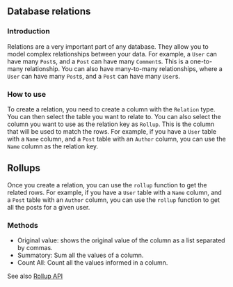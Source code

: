 ## Database relations

### Introduction
Relations are a very important part of any database. They allow you to model complex relationships between your data. For example, a `User` can have many `Post`s, and a `Post` can have many `Comment`s. This is a one-to-many relationship. You can also have many-to-many relationships, where a `User` can have many `Post`s, and a `Post` can have many `User`s.

### How to use

To create a relation, you need to create a column with the `Relation` type. You can then select the table you want to relate to. You can also select the column you want to use as the relation key as `Rollup`. This is the column that will be used to match the rows. For example, if you have a `User` table with a `Name` column, and a `Post` table with an `Author` column, you can use the `Name` column as the relation key.

## Rollups

Once you create a relation, you can use the `rollup` function to get the related rows. For example, if you have a `User` table with a `Name` column, and a `Post` table with an `Author` column, you can use the `rollup` function to get all the posts for a given user.

### Methods
- Original value: shows the original value of the column as a list separated by commas.
- Summatory: Sum all the values of a column.
- Count All: Count all the values informed in a column.

See also [Rollup API](https://github.com/RafaelGB/obsidian-db-folder/blob/master/src/automations/Rollup.ts)